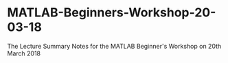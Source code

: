 # MATLAB-Beginners-Workshop-20-03-18
The Lecture Summary Notes for the MATLAB Beginner's Workshop on 20th March 2018
